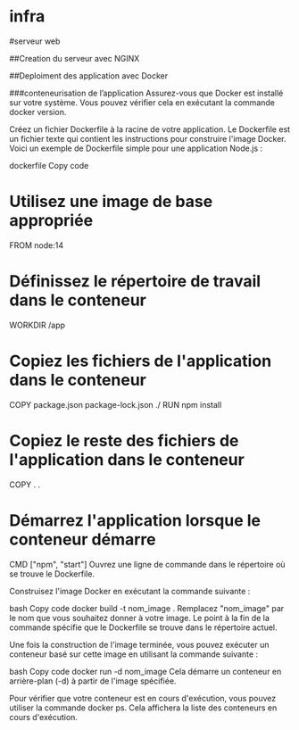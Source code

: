 # infra

#serveur web

##Creation du serveur avec NGINX


##Deploiment des application avec Docker

###conteneurisation de l’application
Assurez-vous que Docker est installé sur votre système. Vous pouvez vérifier cela en exécutant la commande docker version.

Créez un fichier Dockerfile à la racine de votre application. Le Dockerfile est un fichier texte qui contient les instructions pour construire l'image Docker. Voici un exemple de Dockerfile simple pour une application Node.js :

dockerfile
Copy code
# Utilisez une image de base appropriée
FROM node:14

# Définissez le répertoire de travail dans le conteneur
WORKDIR /app

# Copiez les fichiers de l'application dans le conteneur
COPY package.json package-lock.json ./
RUN npm install

# Copiez le reste des fichiers de l'application dans le conteneur
COPY . .

# Démarrez l'application lorsque le conteneur démarre
CMD ["npm", "start"]
Ouvrez une ligne de commande dans le répertoire où se trouve le Dockerfile.

Construisez l'image Docker en exécutant la commande suivante :

bash
Copy code
docker build -t nom_image .
Remplacez "nom_image" par le nom que vous souhaitez donner à votre image. Le point à la fin de la commande spécifie que le Dockerfile se trouve dans le répertoire actuel.

Une fois la construction de l'image terminée, vous pouvez exécuter un conteneur basé sur cette image en utilisant la commande suivante :

bash
Copy code
docker run -d nom_image
Cela démarre un conteneur en arrière-plan (-d) à partir de l'image spécifiée.

Pour vérifier que votre conteneur est en cours d'exécution, vous pouvez utiliser la commande docker ps. Cela affichera la liste des conteneurs en cours d'exécution.
